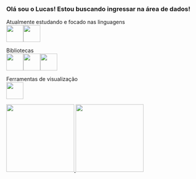 ### Olá sou o Lucas! Estou buscando ingressar na área de dados!

Atualmente estudando e focado nas linguagens  
<img src="https://cdn.jsdelivr.net/gh/devicons/devicon/icons/python/python-original-wordmark.svg" width="45" height="45"/><img src ="https://github.com/Lucasoliveirapedroso/Lucasoliveirapedroso/assets/37088960/1f6dea94-db40-4100-9fca-7fbcec153255"  width="45" height="45"/>

Bibliotecas  
<img src="https://cdn.jsdelivr.net/gh/devicons/devicon/icons/jupyter/jupyter-original-wordmark.svg" width="45" height="45" /><img src="https://cdn.jsdelivr.net/gh/devicons/devicon/icons/pandas/pandas-original-wordmark.svg" width="45" height="45"/><img src="https://cdn.jsdelivr.net/gh/devicons/devicon/icons/numpy/numpy-original-wordmark.svg" width="45" height="45"/>  

Ferramentas de visualização  
<img src="https://github.com/Lucasoliveirapedroso/Lucasoliveirapedroso/assets/37088960/b380d45a-4be7-4052-a237-6849de896234" width="45" height="45"/>
<div>
<a href="https://github.com/Lucasoliveirapedroso">
<img loading="lazy" height="180em" src="https://github-readme-stats.vercel.app/api/top-langs/?username=Lucasoliveirapedroso&layout=compact&langs_count=7&theme=dracula"/>
<img loading="lazy" height="180em" src="https://github-readme-stats.vercel.app/api?username=Lucasoliveirapedroso&show_icons=true&theme=dracula&include_all_commits=true&count_private=true"/>
</div>
